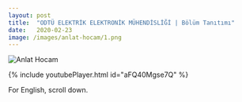 ```yaml
---
layout: post
title:  "ODTÜ ELEKTRİK ELEKTRONİK MÜHENDİSLİĞİ | Bölüm Tanıtımı"
date:   2020-02-23
image: /images/anlat-hocam/1.png
---
```


![Anlat Hocam](/images/anlat-hocam/1.pn)

{% include youtubePlayer.html id="aFQ40Mgse7Q" %}

For English, scroll down.


